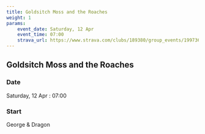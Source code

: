 ```yaml
---
title: Goldsitch Moss and the Roaches
weight: 1
params:
    event_date: Saturday, 12 Apr
    event_time: 07:00
    strava_url: https://www.strava.com/clubs/189380/group_events/1997364
---
```


## Goldsitch Moss and the Roaches 



### Date

Saturday, 12 Apr : 07:00

### Start

George &amp; Dragon


